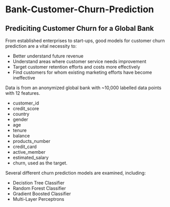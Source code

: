 # Bank-Customer-Churn-Prediction

## Prediciting Customer Churn for a Global Bank


From established enterprises to start-ups, good models for customer churn prediction are a vital necessity to:

- Better understand future revenue
- Understand areas where customer service needs improvement
- Target customer retention efforts and costs more effectively
- Find customers for whom existing marketing efforts have become ineffective

Data is from an anonymized global bank with ~10,000 labelled data points with 12 features.

- customer_id
- credit_score
- country
- gender
- age
- tenure
- balance
- products_number
- credit_card
- active_member
- estimated_salary
- churn, used as the target.

Several different churn prediction models are examined, including:

- Decistion Tree Classifier
- Random Forest Classifier
- Gradient Boosted Classifier
- Multi-Layer Perceptrons
